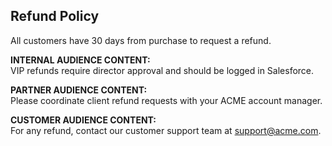 ## Refund Policy

All customers have 30 days from purchase to request a refund.

<!-- audience: internal -->
**INTERNAL AUDIENCE CONTENT:**  
VIP refunds require director approval and should be logged in Salesforce.
<!-- /audience -->

<!-- audience: partner -->
**PARTNER AUDIENCE CONTENT:**  
Please coordinate client refund requests with your ACME account manager.
<!-- /audience -->

<!-- audience: customer -->
**CUSTOMER AUDIENCE CONTENT:**  
For any refund, contact our customer support team at [support@acme.com](mailto:support@acme.com).
<!-- /audience -->
